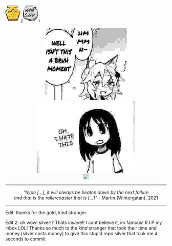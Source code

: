 <img src="https://raw.githubusercontent.com/DeflatedPickle/DeflatedPickle/master/gold-award.png" alt="gold"/><sub>2</sub><img src="https://raw.githubusercontent.com/DeflatedPickle/DeflatedPickle/master/silver-award.png" alt="silver"/><sub>1</sub>

<p align="center">
  <img src="https://raw.githubusercontent.com/DeflatedPickle/DeflatedPickle/master/bruh.jpg"/>
  <img src="https://raw.githubusercontent.com/DeflatedPickle/DeflatedPickle/master/ohihatethis.jpg"/>
  <br>
  <img src="https://count.getloli.com/get/@DeflatedPickle?theme=gelbooru"/>
</p>

***

<p align="center">
  <i>
    "hype [...], it will always be beaten down by the next failure
     <br>
     and that is the rollercoaster that is [...]"
  </i>
  - Martin (Wintergatan), 2021
</p>

***

Edit: thanks for the gold, kind stranger

Edit 2: oh wow! silver!? Thats insane!! I cant believe it, im famous! R.I.P my inbox LOL! Thanks so much to the *kind* stranger that took their time and money (silver costs money) to give this stupid repo silver that took me 4 seconds to commit
